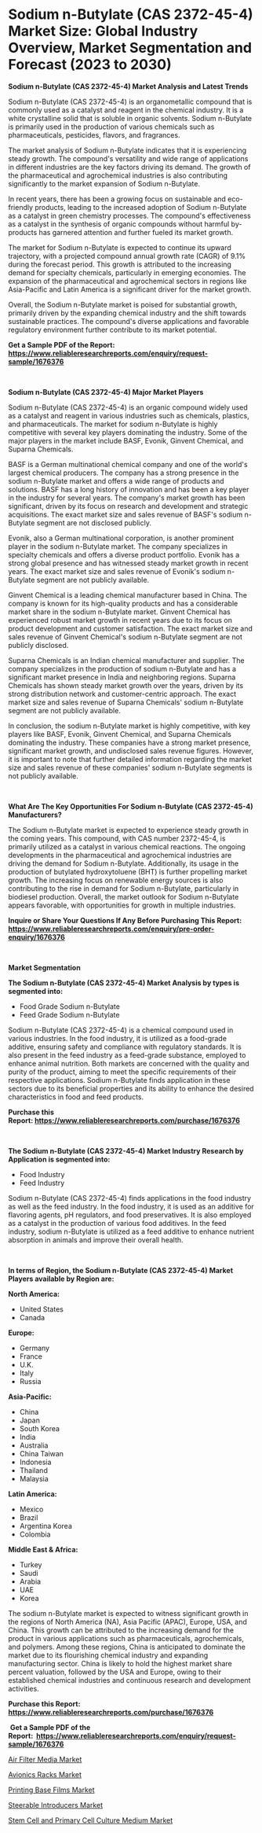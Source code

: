 <p><h1>Sodium n-Butylate (CAS 2372-45-4) Market Size: Global Industry Overview, Market Segmentation and Forecast (2023 to 2030)</h1></p><p><strong>Sodium n-Butylate (CAS 2372-45-4) Market Analysis and Latest Trends</strong></p>
<p><p>Sodium n-Butylate (CAS 2372-45-4) is an organometallic compound that is commonly used as a catalyst and reagent in the chemical industry. It is a white crystalline solid that is soluble in organic solvents. Sodium n-Butylate is primarily used in the production of various chemicals such as pharmaceuticals, pesticides, flavors, and fragrances.</p><p>The market analysis of Sodium n-Butylate indicates that it is experiencing steady growth. The compound's versatility and wide range of applications in different industries are the key factors driving its demand. The growth of the pharmaceutical and agrochemical industries is also contributing significantly to the market expansion of Sodium n-Butylate.</p><p>In recent years, there has been a growing focus on sustainable and eco-friendly products, leading to the increased adoption of Sodium n-Butylate as a catalyst in green chemistry processes. The compound's effectiveness as a catalyst in the synthesis of organic compounds without harmful by-products has garnered attention and further fueled its market growth.</p><p>The market for Sodium n-Butylate is expected to continue its upward trajectory, with a projected compound annual growth rate (CAGR) of 9.1% during the forecast period. This growth is attributed to the increasing demand for specialty chemicals, particularly in emerging economies. The expansion of the pharmaceutical and agrochemical sectors in regions like Asia-Pacific and Latin America is a significant driver for the market growth.</p><p>Overall, the Sodium n-Butylate market is poised for substantial growth, primarily driven by the expanding chemical industry and the shift towards sustainable practices. The compound's diverse applications and favorable regulatory environment further contribute to its market potential.</p></p>
<p><strong>Get a Sample PDF of the Report:&nbsp; <a href="https://www.reliableresearchreports.com/enquiry/request-sample/1676376">https://www.reliableresearchreports.com/enquiry/request-sample/1676376</a></strong></p>
<p>&nbsp;</p>
<p><strong>Sodium n-Butylate (CAS 2372-45-4) Major Market Players</strong></p>
<p><p>Sodium n-Butylate (CAS 2372-45-4) is an organic compound widely used as a catalyst and reagent in various industries such as chemicals, plastics, and pharmaceuticals. The market for sodium n-Butylate is highly competitive with several key players dominating the industry. Some of the major players in the market include BASF, Evonik, Ginvent Chemical, and Suparna Chemicals.</p><p>BASF is a German multinational chemical company and one of the world's largest chemical producers. The company has a strong presence in the sodium n-Butylate market and offers a wide range of products and solutions. BASF has a long history of innovation and has been a key player in the industry for several years. The company's market growth has been significant, driven by its focus on research and development and strategic acquisitions. The exact market size and sales revenue of BASF's sodium n-Butylate segment are not disclosed publicly.</p><p>Evonik, also a German multinational corporation, is another prominent player in the sodium n-Butylate market. The company specializes in specialty chemicals and offers a diverse product portfolio. Evonik has a strong global presence and has witnessed steady market growth in recent years. The exact market size and sales revenue of Evonik's sodium n-Butylate segment are not publicly available.</p><p>Ginvent Chemical is a leading chemical manufacturer based in China. The company is known for its high-quality products and has a considerable market share in the sodium n-Butylate market. Ginvent Chemical has experienced robust market growth in recent years due to its focus on product development and customer satisfaction. The exact market size and sales revenue of Ginvent Chemical's sodium n-Butylate segment are not publicly disclosed.</p><p>Suparna Chemicals is an Indian chemical manufacturer and supplier. The company specializes in the production of sodium n-Butylate and has a significant market presence in India and neighboring regions. Suparna Chemicals has shown steady market growth over the years, driven by its strong distribution network and customer-centric approach. The exact market size and sales revenue of Suparna Chemicals' sodium n-Butylate segment are not publicly available.</p><p>In conclusion, the sodium n-Butylate market is highly competitive, with key players like BASF, Evonik, Ginvent Chemical, and Suparna Chemicals dominating the industry. These companies have a strong market presence, significant market growth, and undisclosed sales revenue figures. However, it is important to note that further detailed information regarding the market size and sales revenue of these companies' sodium n-Butylate segments is not publicly available.</p></p>
<p>&nbsp;</p>
<p><strong>What Are The Key Opportunities For Sodium n-Butylate (CAS 2372-45-4) Manufacturers?</strong></p>
<p><p>The Sodium n-Butylate market is expected to experience steady growth in the coming years. This compound, with CAS number 2372-45-4, is primarily utilized as a catalyst in various chemical reactions. The ongoing developments in the pharmaceutical and agrochemical industries are driving the demand for Sodium n-Butylate. Additionally, its usage in the production of butylated hydroxytoluene (BHT) is further propelling market growth. The increasing focus on renewable energy sources is also contributing to the rise in demand for Sodium n-Butylate, particularly in biodiesel production. Overall, the market outlook for Sodium n-Butylate appears favorable, with opportunities for growth in multiple industries.</p></p>
<p><strong>Inquire or Share Your Questions If Any Before Purchasing This Report: <a href="https://www.reliableresearchreports.com/enquiry/pre-order-enquiry/1676376">https://www.reliableresearchreports.com/enquiry/pre-order-enquiry/1676376</a></strong></p>
<p>&nbsp;</p>
<p><strong>Market Segmentation</strong></p>
<p><strong>The Sodium n-Butylate (CAS 2372-45-4) Market Analysis by types is segmented into:</strong></p>
<p><ul><li>Food Grade Sodium n-Butylate</li><li>Feed Grade Sodium n-Butylate</li></ul></p>
<p><p>Sodium n-Butylate (CAS 2372-45-4) is a chemical compound used in various industries. In the food industry, it is utilized as a food-grade additive, ensuring safety and compliance with regulatory standards. It is also present in the feed industry as a feed-grade substance, employed to enhance animal nutrition. Both markets are concerned with the quality and purity of the product, aiming to meet the specific requirements of their respective applications. Sodium n-Butylate finds application in these sectors due to its beneficial properties and its ability to enhance the desired characteristics in food and feed products.</p></p>
<p><strong>Purchase this Report:&nbsp;<a href="https://www.reliableresearchreports.com/purchase/1676376">https://www.reliableresearchreports.com/purchase/1676376</a></strong></p>
<p>&nbsp;</p>
<p><strong>The Sodium n-Butylate (CAS 2372-45-4) Market Industry Research by Application is segmented into:</strong></p>
<p><ul><li>Food Industry</li><li>Feed Industry</li></ul></p>
<p><p>Sodium n-Butylate (CAS 2372-45-4) finds applications in the food industry as well as the feed industry. In the food industry, it is used as an additive for flavoring agents, pH regulators, and food preservatives. It is also employed as a catalyst in the production of various food additives. In the feed industry, sodium n-Butylate is utilized as a feed additive to enhance nutrient absorption in animals and improve their overall health.</p></p>
<p>&nbsp;</p>
<p><strong>In terms of Region, the Sodium n-Butylate (CAS 2372-45-4) Market Players available by Region are:</strong></p>
<p>
    <p> <strong> North America: </strong>
        <ul>
            <li>United States</li>
            <li>Canada</li>
        </ul>
        </p> 
    <p> <strong> Europe: </strong>
        <ul>
            <li>Germany</li>
            <li>France</li>
            <li>U.K.</li>
            <li>Italy</li>
            <li>Russia</li>
        </ul>
        </p> 
    <p> <strong> Asia-Pacific: </strong>
        <ul>
            <li>China</li>
            <li>Japan</li>
            <li>South Korea</li>
            <li>India</li>
            <li>Australia</li>
            <li>China Taiwan</li>
            <li>Indonesia</li>
            <li>Thailand</li>
            <li>Malaysia</li>
        </ul>
        </p> 
    <p> <strong> Latin America: </strong>
        <ul>
            <li>Mexico</li>
            <li>Brazil</li>
            <li>Argentina Korea</li>
            <li>Colombia</li>
        </ul>
        </p> 
    <p> <strong> Middle East & Africa: </strong>
        <ul>
            <li>Turkey</li>
            <li>Saudi</li>
            <li>Arabia</li>
            <li>UAE</li>
            <li>Korea</li>
        </ul>
    </p>
    </p>
<p><p>The sodium n-Butylate market is expected to witness significant growth in the regions of North America (NA), Asia Pacific (APAC), Europe, USA, and China. This growth can be attributed to the increasing demand for the product in various applications such as pharmaceuticals, agrochemicals, and polymers. Among these regions, China is anticipated to dominate the market due to its flourishing chemical industry and expanding manufacturing sector. China is likely to hold the highest market share percent valuation, followed by the USA and Europe, owing to their established chemical industries and continuous research and development activities.</p></p>
<p><strong>Purchase this Report: <a href="https://www.reliableresearchreports.com/purchase/1676376">https://www.reliableresearchreports.com/purchase/1676376</a></strong></p>
<p>&nbsp;<strong>Get a Sample PDF of the Report:&nbsp;&nbsp;<a href="https://www.reliableresearchreports.com/enquiry/request-sample/1676376">https://www.reliableresearchreports.com/enquiry/request-sample/1676376</a></strong></p>
<p><strong></strong></p>
<p><p><a href="https://medium.com/@rosm15203/air-filter-media-market-size-growth-forecast-2023-2030-1e895387e5b6">Air Filter Media Market</a></p><p><a href="https://medium.com/@chiragreportprime4/avionics-racks-market-size-growth-forecast-2023-2030-7ab3c2a71635">Avionics Racks Market</a></p><p><a href="https://www.linkedin.com/pulse/decoding-printing-base-films-market-deep-dive-latest-trends/">Printing Base Films Market</a></p><p><a href="https://www.linkedin.com/pulse/steerable-introducers-market-size-share-amp-trends-analysis/">Steerable Introducers Market</a></p><p><a href="https://www.linkedin.com/pulse/stem-cell-primary-culture-medium-market-size-share-amp/">Stem Cell and Primary Cell Culture Medium Market</a></p></p>